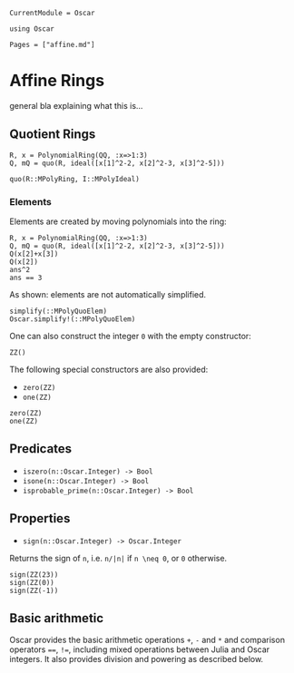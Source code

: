 ```@meta
CurrentModule = Oscar
```

```@setup oscar
using Oscar
```

```@contents
Pages = ["affine.md"]
```

# Affine Rings

general bla explaining what this is...

## Quotient Rings

```@repl oscar
R, x = PolynomialRing(QQ, :x=>1:3)
Q, mQ = quo(R, ideal([x[1]^2-2, x[2]^2-3, x[3]^2-5]))
```

```@docs
quo(R::MPolyRing, I::MPolyIdeal)
```

### Elements

Elements are created by moving polynomials into the ring:

```@repl oscar
R, x = PolynomialRing(QQ, :x=>1:3)
Q, mQ = quo(R, ideal([x[1]^2-2, x[2]^2-3, x[3]^2-5]))
Q(x[2]+x[3])
Q(x[2])
ans^2
ans == 3
```

As shown: elements are not automatically simplified.

```@docs
simplify(::MPolyQuoElem)
Oscar.simplify!(::MPolyQuoElem)
```

One can also construct the integer ``0`` with the empty constructor:

```@repl oscar
ZZ()
```

The following special constructors are also provided:

* `zero(ZZ)`
* `one(ZZ)`

```@repl oscar
zero(ZZ)
one(ZZ)
```

## Predicates

* `iszero(n::Oscar.Integer) -> Bool`
* `isone(n::Oscar.Integer) -> Bool`
* `isprobable_prime(n::Oscar.Integer) -> Bool`


## Properties

* `sign(n::Oscar.Integer) -> Oscar.Integer`

Returns the sign of `n`, i.e. ``n/|n|`` if ``n \neq 0``, or ``0`` otherwise.

```@repl oscar
sign(ZZ(23))
sign(ZZ(0))
sign(ZZ(-1))
```

## Basic arithmetic

Oscar provides the basic arithmetic operations `+`, `-` and `*` and comparison
operators `==`, `!=`, including mixed operations between
Julia and Oscar integers. It also provides division and powering as described
below.
